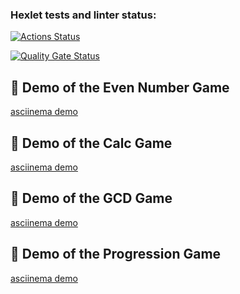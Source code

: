 ### Hexlet tests and linter status:
[![Actions Status](https://github.com/Freemason-EAG/frontend-project-44/actions/workflows/hexlet-check.yml/badge.svg)](https://github.com/Freemason-EAG/frontend-project-44/actions)

[![Quality Gate Status](https://sonarcloud.io/api/project_badges/measure?project=Freemason-EAG_frontend-project-44&metric=alert_status)](https://sonarcloud.io/summary/new_code?id=Freemason-EAG_frontend-project-44)

## 🎥  Demo of the Even Number Game
[asciinema demo](https://asciinema.org/a/KHV8dqbARn8gvsNMNAiUKBBsv)

## 🎥  Demo of the Calc Game
[asciinema demo](https://asciinema.org/a/ggnIPzfrL8YSYpPjoNiT3RWoX)

## 🎥  Demo of the GCD Game
[asciinema demo](https://asciinema.org/a/EyAydBV8pPIkz61pAYBFuDDAF)

## 🎥  Demo of the Progression Game
[asciinema demo](https://asciinema.org/a/W0KhHupCHPkKHXsYPalYwacBx)
